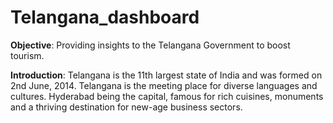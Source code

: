 # **Telangana_dashboard**

**Objective**: Providing insights to the Telangana Government to boost tourism.

**Introduction**: 
Telangana is the 11th largest state of India and was formed on 2nd June, 2014. Telangana is the meeting place for diverse languages and cultures. Hyderabad being the capital, famous for rich cuisines,  monuments and a thriving destination for new-age business sectors. 
